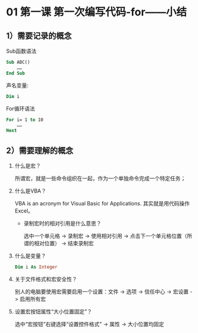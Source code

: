 # 01 第一课 第一次编写代码-for——小结
## 1）需要记录的概念
Sub函数语法

```vb
Sub ABC()
    ……
End Sub
```

声名变量:

```vb
Dim i 
```

For循环语法

```vb
For i= 1 to 10
    ……
Next
```

## 2）需要理解的概念

1. 什么是宏？

   所谓宏，就是一些命令组织在一起，作为一个单独命令完成一个特定任务；

2. 什么是VBA？

     VBA is an acronym for Visual Basic for Applications. 其实就是用代码操作Excel。

   - 录制宏时的相对引用是什么意思？

     选中一个单元格 -> 录制宏 -> 使用相对引用 -> 点击下一个单元格位置（所谓的相对位置） -> 结束录制宏

3. 什么是变量？

   ```vb
   Dim i As Integer
   ```

4. 关于文件格式和宏安全性？

   别人的电脑要使用宏需要启用一个设置：文件 -> 选项 -> 信任中心 -> 宏设置 -> 启用所有宏

5. 设置宏按钮属性“大小位置固定”？

   选中“宏按钮”右键选择“设置控件格式” -> 属性 -> 大小位置均固定